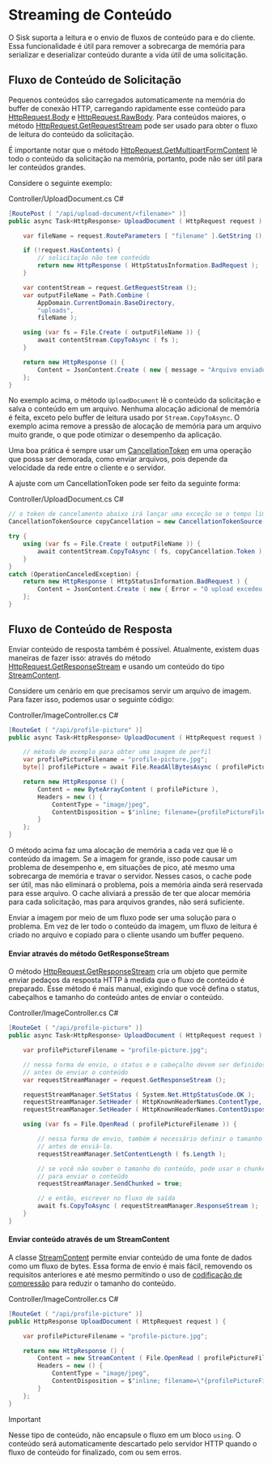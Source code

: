 # Streaming de Conteúdo

O Sisk suporta a leitura e o envio de fluxos de conteúdo para e do cliente. Essa funcionalidade é útil para remover a sobrecarga de memória para serializar e deserializar conteúdo durante a vida útil de uma solicitação.

## Fluxo de Conteúdo de Solicitação

Pequenos conteúdos são carregados automaticamente na memória do buffer de conexão HTTP, carregando rapidamente esse conteúdo para [HttpRequest.Body](/api/Sisk.Core.Http.HttpRequest.Body) e [HttpRequest.RawBody](/api/Sisk.Core.Http.HttpRequest.RawBody). Para conteúdos maiores, o método [HttpRequest.GetRequestStream](/api/Sisk.Core.Http.HttpRequest.GetRequestStream) pode ser usado para obter o fluxo de leitura do conteúdo da solicitação.

É importante notar que o método [HttpRequest.GetMultipartFormContent](/api/Sisk.Core.Http.HttpRequest.GetMultipartFormContent) lê todo o conteúdo da solicitação na memória, portanto, pode não ser útil para ler conteúdos grandes.

Considere o seguinte exemplo:

<div class="script-header">
    <span>
        Controller/UploadDocument.cs
    </span>
    <span>
        C#
    </span>
</div>

```csharp
[RoutePost ( "/api/upload-document/<filename>" )]
public async Task<HttpResponse> UploadDocument ( HttpRequest request ) {

    var fileName = request.RouteParameters [ "filename" ].GetString ();

    if (!request.HasContents) {
        // solicitação não tem conteúdo
        return new HttpResponse ( HttpStatusInformation.BadRequest );
    }

    var contentStream = request.GetRequestStream ();
    var outputFileName = Path.Combine (
        AppDomain.CurrentDomain.BaseDirectory,
        "uploads",
        fileName );

    using (var fs = File.Create ( outputFileName )) {
        await contentStream.CopyToAsync ( fs );
    }

    return new HttpResponse () {
        Content = JsonContent.Create ( new { message = "Arquivo enviado com sucesso." } )
    };
}
```

No exemplo acima, o método `UploadDocument` lê o conteúdo da solicitação e salva o conteúdo em um arquivo. Nenhuma alocação adicional de memória é feita, exceto pelo buffer de leitura usado por `Stream.CopyToAsync`. O exemplo acima remove a pressão de alocação de memória para um arquivo muito grande, o que pode otimizar o desempenho da aplicação.

Uma boa prática é sempre usar um [CancellationToken](https://learn.microsoft.com/pt-br/dotnet/api/system.threading.cancellationtoken) em uma operação que possa ser demorada, como enviar arquivos, pois depende da velocidade da rede entre o cliente e o servidor.

A ajuste com um CancellationToken pode ser feito da seguinte forma:

<div class="script-header">
    <span>
        Controller/UploadDocument.cs
    </span>
    <span>
        C#
    </span>
</div>

```csharp
// o token de cancelamento abaixo irá lançar uma exceção se o tempo limite de 30 segundos for atingido.
CancellationTokenSource copyCancellation = new CancellationTokenSource ( delay: TimeSpan.FromSeconds ( 30 ) );

try {
    using (var fs = File.Create ( outputFileName )) {
        await contentStream.CopyToAsync ( fs, copyCancellation.Token );
    }
}
catch (OperationCanceledException) {
    return new HttpResponse ( HttpStatusInformation.BadRequest ) {
        Content = JsonContent.Create ( new { Error = "O upload excedeu o tempo máximo de upload (30 segundos)." } )
    };
}
```

## Fluxo de Conteúdo de Resposta
Enviar conteúdo de resposta também é possível. Atualmente, existem duas maneiras de fazer isso: através do método [HttpRequest.GetResponseStream](/api/Sisk.Core.Http.HttpRequest.GetResponseStream) e usando um conteúdo do tipo [StreamContent](https://learn.microsoft.com/pt-br/dotnet/api/system.net.http.streamcontent?view=net-9.0).

Considere um cenário em que precisamos servir um arquivo de imagem. Para fazer isso, podemos usar o seguinte código:

<div class="script-header">
    <span>
        Controller/ImageController.cs
    </span>
    <span>
        C#
    </span>
</div>

```csharp
[RouteGet ( "/api/profile-picture" )]
public async Task<HttpResponse> UploadDocument ( HttpRequest request ) {

    // método de exemplo para obter uma imagem de perfil
    var profilePictureFilename = "profile-picture.jpg";
    byte[] profilePicture = await File.ReadAllBytesAsync ( profilePictureFilename );

    return new HttpResponse () {
        Content = new ByteArrayContent ( profilePicture ),
        Headers = new () {
            ContentType = "image/jpeg",
            ContentDisposition = $"inline; filename={profilePictureFilename}"
        }
    };
}
```

O método acima faz uma alocação de memória a cada vez que lê o conteúdo da imagem. Se a imagem for grande, isso pode causar um problema de desempenho e, em situações de pico, até mesmo uma sobrecarga de memória e travar o servidor. Nesses casos, o cache pode ser útil, mas não eliminará o problema, pois a memória ainda será reservada para esse arquivo. O cache aliviará a pressão de ter que alocar memória para cada solicitação, mas para arquivos grandes, não será suficiente.

Enviar a imagem por meio de um fluxo pode ser uma solução para o problema. Em vez de ler todo o conteúdo da imagem, um fluxo de leitura é criado no arquivo e copiado para o cliente usando um buffer pequeno.

#### Enviar através do método GetResponseStream

O método [HttpRequest.GetResponseStream](/api/Sisk.Core.Http.HttpRequest.GetResponseStream) cria um objeto que permite enviar pedaços da resposta HTTP à medida que o fluxo de conteúdo é preparado. Esse método é mais manual, exigindo que você defina o status, cabeçalhos e tamanho do conteúdo antes de enviar o conteúdo.

<div class="script-header">
    <span>
        Controller/ImageController.cs
    </span>
    <span>
        C#
    </span>
</div>

```csharp
[RouteGet ( "/api/profile-picture" )]
public async Task<HttpResponse> UploadDocument ( HttpRequest request ) {

    var profilePictureFilename = "profile-picture.jpg";

    // nessa forma de envio, o status e o cabeçalho devem ser definidos
    // antes de enviar o conteúdo
    var requestStreamManager = request.GetResponseStream ();

    requestStreamManager.SetStatus ( System.Net.HttpStatusCode.OK );
    requestStreamManager.SetHeader ( HttpKnownHeaderNames.ContentType, "image/jpeg" );
    requestStreamManager.SetHeader ( HttpKnownHeaderNames.ContentDisposition, $"inline; filename={profilePictureFilename}" );

    using (var fs = File.OpenRead ( profilePictureFilename )) {

        // nessa forma de envio, também é necessário definir o tamanho do conteúdo
        // antes de enviá-lo.
        requestStreamManager.SetContentLength ( fs.Length );

        // se você não souber o tamanho do conteúdo, pode usar o chunked-encoding
        // para enviar o conteúdo
        requestStreamManager.SendChunked = true;

        // e então, escrever no fluxo de saída
        await fs.CopyToAsync ( requestStreamManager.ResponseStream );
    }
}
```

#### Enviar conteúdo através de um StreamContent

A classe [StreamContent](https://learn.microsoft.com/pt-br/dotnet/api/system.net.http.streamcontent?view=net-9.0) permite enviar conteúdo de uma fonte de dados como um fluxo de bytes. Essa forma de envio é mais fácil, removendo os requisitos anteriores e até mesmo permitindo o uso de [codificação de compressão](/docs/fundamentos/respostas#gzip-deflate-and-brotli-compression) para reduzir o tamanho do conteúdo.

<div class="script-header">
    <span>
        Controller/ImageController.cs
    </span>
    <span>
        C#
    </span>
</div>

```csharp
[RouteGet ( "/api/profile-picture" )]
public HttpResponse UploadDocument ( HttpRequest request ) {

    var profilePictureFilename = "profile-picture.jpg";

    return new HttpResponse () {
        Content = new StreamContent ( File.OpenRead ( profilePictureFilename ) ),
        Headers = new () {
            ContentType = "image/jpeg",
            ContentDisposition = $"inline; filename=\"{profilePictureFilename}\""
        }
    };
}
```

> [!IMPORTANT]
>
> Nesse tipo de conteúdo, não encapsule o fluxo em um bloco `using`. O conteúdo será automaticamente descartado pelo servidor HTTP quando o fluxo de conteúdo for finalizado, com ou sem erros.